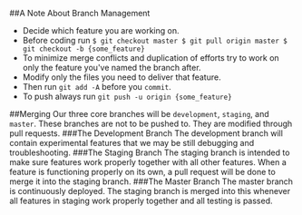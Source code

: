##A Note About Branch Management
- Decide which feature you are working on.
- Before coding run
`$ git checkout master
$ git pull origin master
$ git checkout -b {some_feature}`
- To minimize merge conflicts and duplication of efforts try to work on only the
feature you've named the branch after.
- Modify only the files you need to deliver that feature.
- Then run `git add -A` before you `commit`.
- To push always run `git push -u origin {some_feature}`

##Merging
Our three core branches will be `development`, `staging`, and `master`. These
branches are not to be pushed to. They are modified through pull requests.
###The Development Branch
The development branch will contain experimental features that we may be still debugging
and troubleshooting.
###The Staging Branch
The staging branch is intended to make sure features work properly together with
all other features. When a feature is functioning properly on its own, a pull
request will be done to merge it into the staging branch.
###The Master Branch
The master branch is continuously deployed. The staging branch is merged into
this whenever all features in staging work properly together and all testing is
passed.
